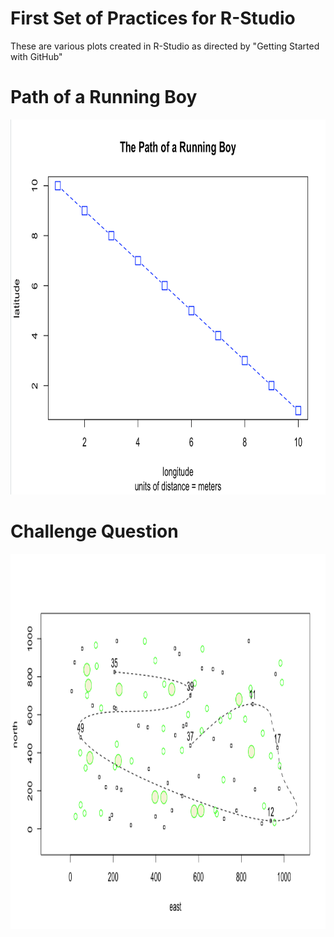 # First Set of Practices for R-Studio

These are various plots created in R-Studio as directed by "Getting Started with GitHub"

# Path of a Running Boy

<img src="R_Practice_1.png" width="600" height="600" />

# Challenge Question

<img src="Path_Between_Homes.png" width="600" height="600" />

